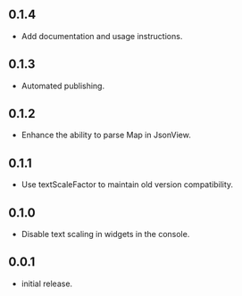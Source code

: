 ## 0.1.4

* Add documentation and usage instructions.

## 0.1.3

* Automated publishing.

## 0.1.2

* Enhance the ability to parse Map in JsonView.

## 0.1.1

* Use textScaleFactor to maintain old version compatibility.

## 0.1.0

* Disable text scaling in widgets in the console.

## 0.0.1

* initial release.
